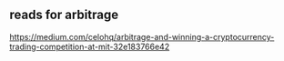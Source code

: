## reads for arbitrage

https://medium.com/celohq/arbitrage-and-winning-a-cryptocurrency-trading-competition-at-mit-32e183766e42